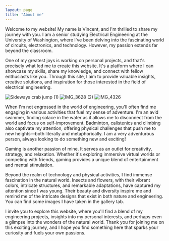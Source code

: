 ```yaml
---
layout: page
title: "About me"
---
```


Welcome to my website! My name is Vincent, and I'm thrilled to share my journey with you. I am a senior studying Electrical Engineering at the University of Washington, where I've been delving into the fascinating world of circuits, electronics, and technology. However, my passion extends far beyond the classroom.

One of my greatest joys is working on personal projects, and that's precisely what led me to create this website. It's a platform where I can showcase my skills, share my knowledge, and connect with fellow enthusiasts like you. Through this site, I aim to provide valuable insights, creative solutions, and inspiration for those interested in the field of electrical engineering.

![Sideways crab jump (1)](https://github.com/vincentkwok21/vincentkwok21.github.io/assets/137122312/fd8e3b9d-f573-4f2a-9b21-b74a0a298389)
![IMG_3628 (2)](https://github.com/vincentkwok21/vincentkwok21.github.io/assets/137122312/b6ce805b-c705-40fd-9891-e71a4b42d223)
![IMG_4326](https://github.com/vincentkwok21/vincentkwok21.github.io/assets/137122312/cab55d89-a709-4cf4-b074-2f60dd64b365)





When I'm not engrossed in the world of engineering, you'll often find me engaging in various activities that fuel my sense of adventure. I'm an avid swimmer, finding solace in the water as it allows me to disconnect from the world and focus on self-improvement. Badminton, calistenics and climbing also captivate my attention, offering physical challenges that push me to new heights—both literally and metaphorically. I am a very adventurous person, always looking to do something new and exciting!

Gaming is another passion of mine. It serves as an outlet for creativity, strategy, and relaxation. Whether it's exploring immersive virtual worlds or competing with friends, gaming provides a unique blend of entertainment and mental stimulation.

Beyond the realm of technology and physical activities, I find immense fascination in the natural world. Insects and flowers, with their vibrant colors, intricate structures, and remarkable adaptations, have captured my attention since I was young. Their beauty and diversity inspire me and remind me of the intricate designs that exist in both nature and engineering. You can find some images I have taken in the gallery tab.

I invite you to explore this website, where you'll find a blend of my engineering projects, insights into my personal interests, and perhaps even a glimpse into the wonders of the natural world. Thank you for joining me on this exciting journey, and I hope you find something here that sparks your curiosity and fuels your own passions.
